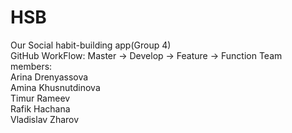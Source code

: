 # HSB
Our  Social habit-building app(Group 4)  
GitHub WorkFlow: Master -> Develop -> Feature -> Function
Team members:  
Arina Drenyassova  
Amina Khusnutdinova  
Timur Rameev  
Rafik Hachana	 
Vladislav Zharov  
